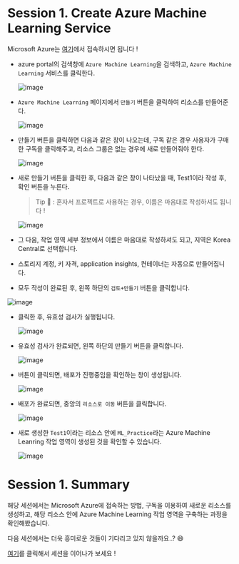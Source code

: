 # Session 1. Create Azure Machine Learning Service

Microsoft Azure는 [여기](https://azure.microsoft.com)에서 접속하시면 됩니다 !

- azure portal의 검색창에 `Azure Machine Learning`을 검색하고, `Azure Machine Learning` 서비스를 클릭한다.

  ![image](https://github.com/seoharuss/Azure_ML_Service_Designer/assets/127467806/5b702106-c452-4f56-a693-797d2065226c)

- `Azure Machine Learning` 페이지에서 `만들기` 버튼을 클릭하여 리소스를 만들어준다.

  ![image](https://github.com/seoharuss/Azure_ML_Service_Designer/assets/127467806/06e26a0a-88af-4fbd-8339-9293e7a5fcc5)

- 만들기 버튼을 클릭하면 다음과 같은 창이 나오는데, 구독 같은 경우 사용자가 구매한 구독을 클릭해주고, 리소스 그룹은 없는 경우에 새로 만들어줘야 한다.

  ![image](https://github.com/seoharuss/Azure_ML_Service_Designer/assets/127467806/4c95a413-7aee-42fe-9395-b12546fa7a54)

- 새로 만들기 버튼을 클릭한 후, 다음과 같은 창이 나타났을 때, Test1이라 작성 후, 확인 버튼을 누른다.
  
  > Tip 🙂 : 혼자서 프로젝트로 사용하는 경우, 이름은 마음대로 작성하셔도 됩니다 !

  ![image](https://github.com/seoharuss/Azure_ML_Service_Designer/assets/127467806/b405239e-af07-495c-9be7-7639d43aa774)

- 그 다음, 작업 영역 세부 정보에서 이름은 마음대로 작성하셔도 되고, 지역은 Korea Central로 선택합니다.
- 스토리지 계정, 키 자격, application insights, 컨테이너는 자동으로 만들어집니다.
- 모두 작성이 완료된 후, 왼쪽 하단의 `검토+만들기` 버튼을 클릭합니다.

 ![image](https://github.com/seoharuss/Azure_ML_Service_Designer/assets/127467806/bbb8ce3a-262f-4b3b-a951-17896654152a)

- 클릭한 후, 유효성 검사가 실행됩니다.

  ![image](https://github.com/seoharuss/Azure_ML_Service_Designer/assets/127467806/28676d3d-6550-4ec6-9e44-fe898b41d46c)

- 유효성 검사가 완료되면, 왼쪽 하단의 만들기 버튼을 클릭합니다.

  ![image](https://github.com/seoharuss/Azure_ML_Service_Designer/assets/127467806/97bcab68-1e79-4297-a42e-3220486132c1)

- 버튼이 클릭되면, 배포가 진행중임을 확인하는 창이 생성됩니다.

  ![image](https://github.com/seoharuss/Azure_ML_Service_Designer/assets/127467806/711c37f3-696b-4c80-96bb-ec899fe6e6d9)

- 배포가 완료되면, 중앙의 `리소스로 이동` 버튼을 클릭합니다.

  ![image](https://github.com/seoharuss/Azure_ML_Service_Designer/assets/127467806/ecd2fa2c-41b6-4b2c-b53b-4cc813fd136d)

- 새로 생성한 `Test1`이라는 리소스 안에 `ML_Practice`라는 Azure Machine Leanring 작업 영역이 생성된 것을 확인할 수 있습니다.

  ![image](https://github.com/seoharuss/Azure_ML_Service_Designer/assets/127467806/f45c3c92-885d-42ad-a022-9dfe0129ba3b)

# Session 1. Summary

해당 세션에서는 Microsoft Azure에 접속하는 방법, 구독을 이용하여 새로운 리소스를 생성하고, 해당 리소스 안에 Azure Machine Learning 작업 영역을 구축하는 과정을 확인해봤습니다.

다음 세션에서는 더욱 흥미로운 것들이 기다리고 있지 않을까요..? 😄

[여기](./Session/Session2.md)를 클릭해서 세션을 이어나가 보세요 !
